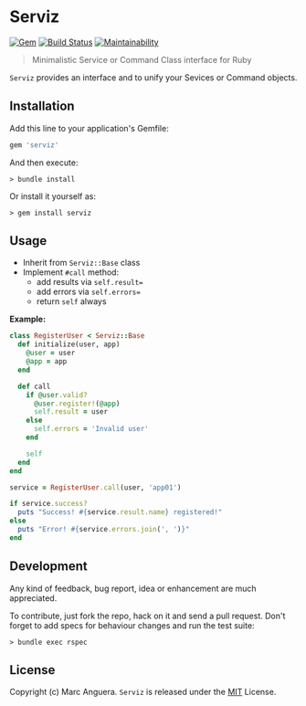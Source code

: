 # Serviz

[![Gem](https://img.shields.io/gem/v/serviz.svg?style=flat-square)](https://rubygems.org/gems/serviz)
[![Build Status](https://img.shields.io/travis/markets/serviz.svg?style=flat-square)](https://travis-ci.org/markets/serviz)
[![Maintainability](https://api.codeclimate.com/v1/badges/871bdafe6ca410b4b64a/maintainability)](https://codeclimate.com/github/markets/serviz/maintainability)

> Minimalistic Service or Command Class interface for Ruby

`Serviz` provides an interface and to unify your Sevices or Command objects.

## Installation

Add this line to your application's Gemfile:

```ruby
gem 'serviz'
```

And then execute:

    > bundle install

Or install it yourself as:

    > gem install serviz

## Usage

- Inherit from `Serviz::Base` class
- Implement `#call` method:
  - add results via `self.result=`
  - add errors via `self.errors=`
  - return `self` always

**Example:**

```ruby
class RegisterUser < Serviz::Base
  def initialize(user, app)
    @user = user
    @app = app
  end

  def call
    if @user.valid?
      @user.register!(@app)
      self.result = user
    else
      self.errors = 'Invalid user'
    end

    self
  end
end
```

```ruby
service = RegisterUser.call(user, 'app01')

if service.success?
  puts "Success! #{service.result.name} registered!"
else
  puts "Error! #{service.errors.join(', ')}"
end
```

## Development

Any kind of feedback, bug report, idea or enhancement are much appreciated.

To contribute, just fork the repo, hack on it and send a pull request. Don't forget to add specs for behaviour changes and run the test suite:

    > bundle exec rspec

## License

Copyright (c) Marc Anguera. `Serviz` is released under the [MIT](LICENSE) License.
